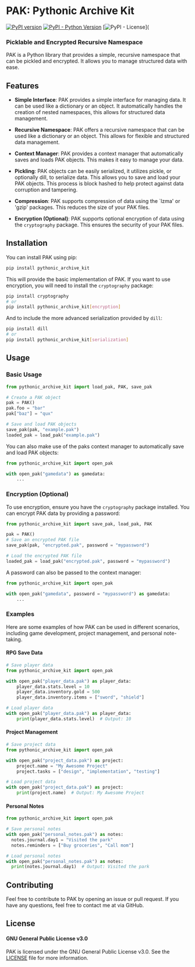 # PAK: Pythonic Archive Kit

[![PyPI version](https://badge.fury.io/py/pythonic-archive-kit.svg)](https://badge.fury.io/py/pythonic-archive-kit)
[![PyPI - Python Version](https://img.shields.io/pypi/pyversions/pythonic-archive-kit)](https://pypi.org/project/pythonic-archive-kit/)
[![PyPI - License](https://img.shields.io/pypi/l/pythonic-archive-kit)](

### Picklable and Encrypted Recursive Namespace

PAK is a Python library that provides a simple, recursive namespace that can be pickled and encrypted. It allows you to
manage structured data with ease.

## Features

- **Simple Interface**: PAK provides a simple interface for managing data. It can be used like a dictionary or an
  object. It automatically handles the creation of nested namespaces, this allows for structured data management.

- **Recursive Namespace**: PAK offers a recursive namespace that can be used like a dictionary or an object. This allows
  for flexible and structured data management.

- **Context Manager**: PAK provides a context manager that automatically saves and loads PAK objects. This makes it easy
  to manage your data.

- **Pickling**: PAK objects can be easily serialized, it utilizes pickle, or optionally dill, to serialize data. This
  allows you to save and load your PAK objects. This process is block hashed to help protect against data corruption
  and tampering.

- **Compression**: PAK supports compression of data using the `lzma' or 'gzip' packages. This
  reduces the size of your PAK files.

- **Encryption (Optional)**: PAK supports optional encryption of data using the `cryptography` package. This ensures the
  security of your PAK files.

## Installation

You can install PAK using pip:

```bash
pip install pythonic_archive_kit
```

This will provide the basic implementation of PAK. If you want to use encryption, you will need to install
the `cryptography` package:

```bash
pip install cryptography
# or
pip install pythonic_archive_kit[encryption]
```

And to include the more advanced serialization provided by `dill`:

```bash
pip install dill
# or
pip install pythonic_archive_kit[serialization]
```

## Usage

### Basic Usage

```python
from pythonic_archive_kit import load_pak, PAK, save_pak

# Create a PAK object
pak = PAK()
pak.foo = "bar"
pak["baz"] = "qux"

# Save and load PAK objects
save_pak(pak, "example.pak")
loaded_pak = load_pak("example.pak")
```

You can also make use of the paks context manager to automatically save and load PAK objects:

```python
from pythonic_archive_kit import open_pak

with open_pak("gamedata") as gamedata:
    ...
```

### Encryption (Optional)

To use encryption, ensure you have the `cryptography` package installed. You can encrypt PAK data by providing a
password:

```python
from pythonic_archive_kit import save_pak, load_pak, PAK

pak = PAK()
# Save an encrypted PAK file
save_pak(pak, "encrypted.pak", password = "mypassword")

# Load the encrypted PAK file
loaded_pak = load_pak("encrypted.pak", password = "mypassword")
```

A password can also be passed to the context manager:

```python
from pythonic_archive_kit import open_pak

with open_pak("gamedata", password = "mypassword") as gamedata:
    ...
```

### Examples

Here are some examples of how PAK can be used in different scenarios, including game development, project management,
and personal note-taking.

#### RPG Save Data

```python
# Save player data
from pythonic_archive_kit import open_pak

with open_pak("player_data.pak") as player_data:
    player_data.stats.level = 10
    player_data.inventory.gold = 500
    player_data.inventory.items = ["sword", "shield"]

# Load player data
with open_pak("player_data.pak") as player_data:
    print(player_data.stats.level)  # Output: 10
```

#### Project Management

```python
# Save project data
from pythonic_archive_kit import open_pak

with open_pak("project_data.pak") as project:
    project.name = "My Awesome Project"
    project.tasks = ["design", "implementation", "testing"]

# Load project data
with open_pak("project_data.pak") as project:
    print(project.name)  # Output: My Awesome Project
```

#### Personal Notes

```python
from pythonic_archive_kit import open_pak

# Save personal notes
with open_pak("personal_notes.pak") as notes:
  notes.journal.day1 = "Visited the park"
  notes.reminders = ["Buy groceries", "Call mom"]

# Load personal notes
with open_pak("personal_notes.pak") as notes:
  print(notes.journal.day1)  # Output: Visited the park
```

## Contributing

Feel free to contribute to PAK by opening an issue or pull request. If you have any questions, feel free to contact me
at via GitHub.

## License

#### GNU General Public License v3.0

PAK is licensed under the GNU General Public License v3.0. See the [LICENSE](LICENSE) file for more information.